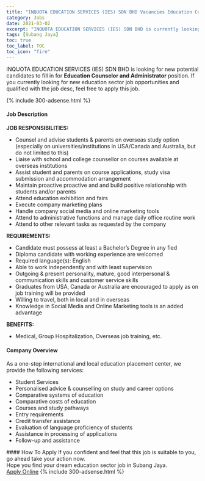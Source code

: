 ```yaml
---
title: "INQUOTA EDUCATION SERVICES (IES) SDN BHD Vacancies Education Counselor and Administrator" 
category: Jobs 
date: 2021-03-02 
excerpt: "INQUOTA EDUCATION SERVICES (IES) SDN BHD is currently looking for suitable person to fill in the Education Counselor and Administrator which positioned at Subang Jaya" 
tags: [Subang Jaya] 
toc: true 
toc_label: TOC 
toc_icon: "fire" 
--- 
```


<p>INQUOTA EDUCATION SERVICES (IES) SDN BHD is looking for new potential candidates to fill in for <b>Education Counselor and Administrator</b> position. If you currently looking for new education sector job opportunities and qualified with the job desc, feel free to apply this job.
</p>{% include 300-adsense.html %} 
 <div><div><h4>Job Description</h4></div><div><div><span><div><div><div><strong>JOB RESPONSIBILITIES:</strong></div><ul><li>Counsel and advise students &amp; parents on overseas study option (especially on universities/institutions in USA/Canada and Australia, but do not limited to this)</li><li>Liaise with school and college counsellor on courses available at overseas institutions</li><li>Assist student and parents on course applications, study visa submission and accommodation arrangement</li><li>Maintain proactive proactive and and build positive relationship with students and/or parents&#160;</li><li>Attend education exhibition and fairs</li><li>Execute company marketing plans</li><li>Handle company social media and online marketing tools</li><li>Attend to administrative functions and manage daily office routine work</li><li>Attend to other relevant tasks as requested by the company</li></ul><div><strong>REQUIREMENTS:</strong></div><ul><li>Candidate must possess at least a Bachelor&#8217;s Degree in any fied</li><li>Diploma candidate with working experience are welcomed</li><li>Required language(s): English</li><li>Able to work independently and with least supervision</li><li>Outgoing &amp; present personality, mature, good interpersonal &amp; communication skills and customer service skills</li><li>Graduates from USA, Canada or Australia are encouraged to apply as on job training will be provided</li><li>Willing to travel, both in local and in overseas&#160;</li><li>Knowledge in Social Media and Online Marketing tools is an added advantage</li></ul><div><strong>BENEFITS:</strong></div><ul><li>Medical, Group Hospitalization, Overseas job training, etc.</li></ul></div></div></span></div></div></div> 
<div><div><h4>Company Overview</h4></div><div><div><span><div><div>
<div>As a one-stop international and local education placement center, we provide the following services:</div>
<ul>
<li>Student Services</li>
<li>Personalised advice &amp; counselling on study and career options</li>
<li>Comparative systems of education</li>
<li>Comparative costs of education</li>
<li>Courses and study pathways</li>
<li>Entry requirements</li>
<li>Credit transfer assistance</li>
<li>Evaluation of language proficiency of students</li>
<li>Assistance in processing of applications</li>
<li>Follow-up and assistance&#160;&#160;&#160;&#160;&#160;</li>
</ul>
</div></div></span></div></div></div> 
#### How To Apply 
If you confident and feel that this job is suitable to you, go ahead take your action now. <br/> 
Hope you find your dream education sector job in Subang Jaya. <br/> 
<a href="https://www.jobstreet.com.my/en/job/education-counselor-and-administrator-4493814?jobId=jobstreet-my-job-4493814" class="btn btn--info" target="_blank" rel="nofollow noopenner">Apply Online</a> 
{% include 300-adsense.html %} 